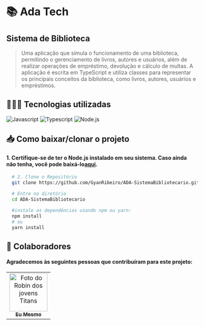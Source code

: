﻿# 📚 Ada Tech

## Sistema de Biblioteca

> Uma aplicação que simula o funcionamento de uma biblioteca, permitindo o gerenciamento de livros, autores e usuários, além de realizar operações de empréstimo, devolução e cálculo de multas. A aplicação é escrita em TypeScript e utiliza classes para representar os principais conceitos da biblioteca, como livros, autores, usuários e empréstimos.

## 🧑🏻‍💻 Tecnologias utilizadas
![Javascript](https://img.shields.io/badge/JavaScript-F7DF1E?style=for-the-badge&logo=javascript&logoColor=black)
![Typescript](https://img.shields.io/badge/TypeScript-007ACC?style=for-the-badge&logo=typescript&logoColor=white)
![Node.js](https://img.shields.io/badge/Node.js-43853D?style=for-the-badge&logo=node.js&logoColor=white)

## 📥 Como baixar/clonar o projeto
#### 1. Certifique-se de ter o Node.js instalado em seu sistema. Caso ainda não tenha, você pode baixá-lo[aqui](https://nodejs.org/).

```bash
  # 2. Clone o Repositório
  git clone https://github.com/GyanRibeiro/ADA-SistemaBibliotecario.git
```
```bash
  # Entre no diretório
  cd ADA-SistemaBibliotecario
```

```bash
  #instale as dependências usando npm ou yarn:
  npm install
  # ou
  yarn install
```

## 🤝 Colaboradores

#### Agradecemos às seguintes pessoas que contribuíram para este projeto:

<table>
  <tr>
    <td align="center">
      <a href="https://github.com/GyanRibeiro">
        <img src="https://conteudo.imguol.com.br/c/parceiros/48/2021/11/24/seu-madruga-em-cena-do-chaves-1637785049183_v2_450x450.jpg" width="100px;" alt="Foto do Robin dos jovens Titans"/><br>
        <sub>
          <b>Eu Mesmo</b>
        </sub>
      </a>
    </td>
  </tr>
</table>
